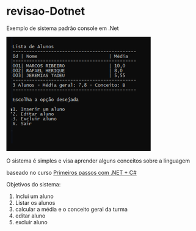 # revisao-Dotnet

Exemplo de sistema padrão console em .Net 

<img src="https://github.com/leonino/revisao-Dotnet/blob/master/exemplo.png" width="75%"/>

O sistema é simples e visa aprender alguns conceitos sobre a linguagem

baseado no curso [Primeiros passos com .NET + C#](https://web.digitalinnovation.one/course/primeiros-passos-com-net-c/learning/)

Objetivos do sistema:
1. Inclui um aluno
2. Listar os alunos
3. calcular a média e o conceito geral da turma
4. editar aluno
5. excluir aluno

